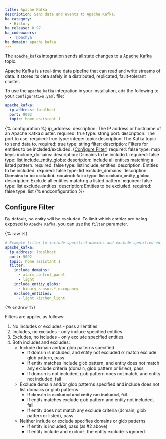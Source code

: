 ```yaml
---
title: Apache Kafka
description: Send data and events to Apache Kafka.
ha_category:
  - History
ha_release: 0.97
ha_codeowners:
  - '@bachya'
ha_domain: apache_kafka
---
```


The `apache_kafka` integration sends all state changes to a
[Apache Kafka](https://kafka.apache.org/) topic.

Apache Kafka is a real-time data pipeline that can read and write streams of data. It
stores its data safely in a distributed, replicated, fault-tolerant cluster.

To use the `apache_kafka` integration in your installation, add the following to your
`configuration.yaml` file:

```yaml
apache_kafka:
  ip_address: localhost
  port: 9092
  topic: home_assistant_1
```

{% configuration %}
ip_address:
  description: The IP address or hostname of an Apache Kafka cluster.
  required: true
  type: string
port:
  description: The port to use.
  required: true
  type: integer
topic:
  description: The Kafka topic to send data to.
  required: true
  type: string
filter:
  description: Filters for entities to be included/excluded. ([Configure Filter](#configure-filter))
  required: false
  type: map
  keys:
    include_domains:
      description: Domains to be included.
      required: false
      type: list
    include_entity_globs:
      description: Include all entities matching a listed pattern.
      required: false
      type: list
    include_entities:
      description: Entities to be included.
      required: false
      type: list
    exclude_domains:
      description: Domains to be excluded.
      required: false
      type: list
    exclude_entity_globs:
      description: Exclude all entities matching a listed pattern.
      required: false
      type: list
    exclude_entities:
      description: Entities to be excluded.
      required: false
      type: list
{% endconfiguration %}

## Configure Filter

By default, no entity will be excluded. To limit which entities are being exposed to `Apache Kafka`, you can use the `filter` parameter.

{% raw %}

```yaml
# Example filter to include specified domains and exclude specified entities
apache_kafka:
  ip_address: localhost
  port: 9092
  topic: home_assistant_1
  filter:
    include_domains:
      - alarm_control_panel
      - light
    include_entity_globs:
      - binary_sensor.*_occupancy
    exclude_entities:
      - light.kitchen_light
```

{% endraw %}

Filters are applied as follows:

1. No includes or excludes - pass all entities
2. Includes, no excludes - only include specified entities
3. Excludes, no includes - only exclude specified entities
4. Both includes and excludes:
   - Include domain and/or glob patterns specified
      - If domain is included, and entity not excluded or match exclude glob pattern, pass
      - If entity matches include glob pattern, and entity does not match any exclude criteria (domain, glob pattern or listed), pass
      - If domain is not included, glob pattern does not match, and entity not included, fail
   - Exclude domain and/or glob patterns specified and include does not list domains or glob patterns
      - If domain is excluded and entity not included, fail
      - If entity matches exclude glob pattern and entity not included, fail
      - If entity does not match any exclude criteria (domain, glob pattern or listed), pass
   - Neither include or exclude specifies domains or glob patterns
      - If entity is included, pass (as #2 above)
      - If entity include and exclude, the entity exclude is ignored
